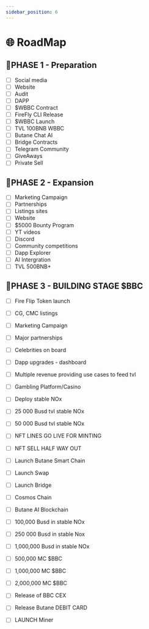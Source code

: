 ```yaml
---
sidebar_position: 6
---
```


# 🌐 RoadMap

## 🎰PHASE 1 - Preparation 

- [ ] Social media
- [ ] Website 
- [ ] Audit
- [ ] DAPP
- [ ] $WBBC Contract 
- [ ] FireFly CLI Release 
- [ ] $WBBC Launch
- [ ] TVL 100BNB WBBC 
- [ ] Butane Chat AI 
- [ ] Bridge Contracts
- [ ] Telegram Community
- [ ] GiveAways
- [ ] Private Sell

## 🎰PHASE 2 - Expansion

- [ ] Marketing Campaign
- [ ] Partnerships
- [ ] Listings sites
- [ ] Website 
- [ ] $5000 Bounty Program
- [ ] YT videos
- [ ] Discord
- [ ] Community competitions
- [ ] Dapp Explorer 
- [ ] AI Intergration 
- [ ] TVL 500BNB+

## 🎰PHASE 3 - BUILDING STAGE $BBC

- [ ] Fire Flip Token launch
- [ ] CG, CMC listings
- [ ] Marketing Campaign 
- [ ] Major partnerships
- [ ] Celebrities on board
- [ ] Dapp upgrades  - dashboard
- [ ] Multiple revenue providing use cases to feed tvl
- [ ] Gambling Platform/Casino
- [ ] Deploy stable NOx
- [ ] 25 000 Busd tvl stable NOx
- [ ] 50 000 Busd tvl stable NOx
- [ ] NFT LINES GO LIVE FOR MINTING
- [ ] NFT SELL HALF WAY OUT
- [ ] Launch Butane Smart Chain
- [ ] Launch Swap
- [ ] Launch Bridge
- [ ] Cosmos Chain
- [ ] Butane AI Blockchain
- [ ] 100,000 Busd in stable NOx
- [ ] 250 000 Busd in stable Nox
- [ ] 1,000,000 Busd in stable NOx
- [ ] 500,000 MC $BBC
- [ ] 1,000,000 MC $BBC
- [ ] 2,000,000 MC $BBC
- [ ] Release of BBC CEX
- [ ] Release Butane DEBIT CARD
- [ ] LAUNCH Miner


